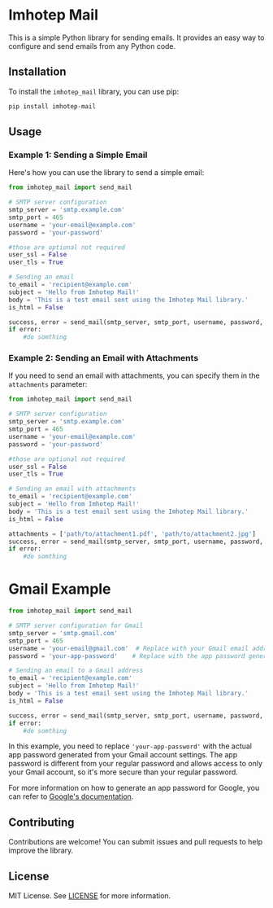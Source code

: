 # Imhotep Mail

This is a simple Python library for sending emails. It provides an easy way to configure and send emails from any Python code.

## Installation

To install the `imhotep_mail` library, you can use pip:

```sh
pip install imhotep-mail
```

## Usage

### Example 1: Sending a Simple Email

Here's how you can use the library to send a simple email:

```python
from imhotep_mail import send_mail

# SMTP server configuration
smtp_server = 'smtp.example.com'
smtp_port = 465
username = 'your-email@example.com'
password = 'your-password'

#those are optional not required
user_ssl = False
user_tls = True

# Sending an email
to_email = 'recipient@example.com'
subject = 'Hello from Imhotep Mail!'
body = 'This is a test email sent using the Imhotep Mail library.'
is_html = False

success, error = send_mail(smtp_server, smtp_port, username, password, to_email, subject, body, is_html)
if error:
    #do somthing
```

### Example 2: Sending an Email with Attachments

If you need to send an email with attachments, you can specify them in the `attachments` parameter:

```python
from imhotep_mail import send_mail

# SMTP server configuration
smtp_server = 'smtp.example.com'
smtp_port = 465
username = 'your-email@example.com'
password = 'your-password'

#those are optional not required
user_ssl = False
user_tls = True

# Sending an email with attachments
to_email = 'recipient@example.com'
subject = 'Hello from Imhotep Mail!'
body = 'This is a test email sent using the Imhotep Mail library.'
is_html = False

attachments = ['path/to/attachment1.pdf', 'path/to/attachment2.jpg']
success, error = send_mail(smtp_server, smtp_port, username, password, to_email, subject, body, is_html, attachments, user_tls, user_ssl)
if error:
    #do somthing
```
# Gmail Example
```python
from imhotep_mail import send_mail

# SMTP server configuration for Gmail
smtp_server = 'smtp.gmail.com'
smtp_port = 465
username = 'your-email@gmail.com'  # Replace with your Gmail email address
password = 'your-app-password'    # Replace with the app password generated from Google account settings

# Sending an email to a Gmail address
to_email = 'recipient@example.com'
subject = 'Hello from Imhotep Mail!'
body = 'This is a test email sent using the Imhotep Mail library.'
is_html = False

success, error = send_mail(smtp_server, smtp_port, username, password, to_email, subject, body, is_html)
if error:
    #do somthing
```

In this example, you need to replace `'your-app-password'` with the actual app password generated from your Gmail account settings. The app password
is different from your regular password and allows access to only your Gmail account, so it's more secure than your regular password.

For more information on how to generate an app password for Google, you can refer to [Google's
documentation](https://support.google.com/accounts/1107213).

## Contributing

Contributions are welcome! You can submit issues and pull requests to help improve the library.

## License

MIT License. See [LICENSE](LICENSE) for more information.
